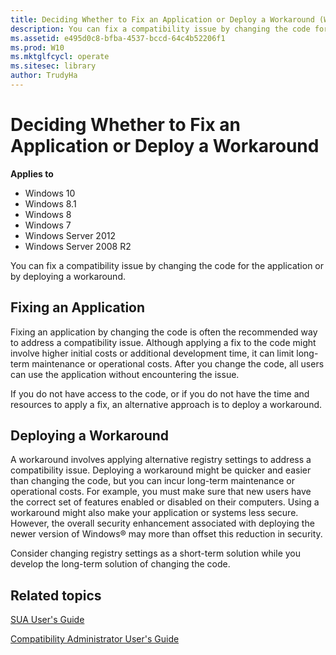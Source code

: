 ```yaml
---
title: Deciding Whether to Fix an Application or Deploy a Workaround (Windows 10)
description: You can fix a compatibility issue by changing the code for the application or by deploying a workaround.
ms.assetid: e495d0c8-bfba-4537-bccd-64c4b52206f1
ms.prod: W10
ms.mktglfcycl: operate
ms.sitesec: library
author: TrudyHa
---
```


# Deciding Whether to Fix an Application or Deploy a Workaround


**Applies to**

-   Windows 10
-   Windows 8.1
-   Windows 8
-   Windows 7
-   Windows Server 2012
-   Windows Server 2008 R2

You can fix a compatibility issue by changing the code for the application or by deploying a workaround.

## Fixing an Application


Fixing an application by changing the code is often the recommended way to address a compatibility issue. Although applying a fix to the code might involve higher initial costs or additional development time, it can limit long-term maintenance or operational costs. After you change the code, all users can use the application without encountering the issue.

If you do not have access to the code, or if you do not have the time and resources to apply a fix, an alternative approach is to deploy a workaround.

## Deploying a Workaround


A workaround involves applying alternative registry settings to address a compatibility issue. Deploying a workaround might be quicker and easier than changing the code, but you can incur long-term maintenance or operational costs. For example, you must make sure that new users have the correct set of features enabled or disabled on their computers. Using a workaround might also make your application or systems less secure. However, the overall security enhancement associated with deploying the newer version of Windows® may more than offset this reduction in security.

Consider changing registry settings as a short-term solution while you develop the long-term solution of changing the code.

## Related topics


[SUA User's Guide](sua-users-guide.md)

[Compatibility Administrator User's Guide](compatibility-administrator-users-guide.md)

 

 





